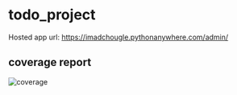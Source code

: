 # todo_project

Hosted app url: https://imadchougle.pythonanywhere.com/admin/

## coverage report

![coverage](https://github.com/imadchougle/todo_project/assets/54437743/20e6c560-d59f-4de9-9f3d-9c36ea7ced0a)

